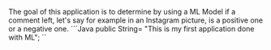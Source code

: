 The goal of this application is to determine by using a ML Model if a comment left, let's say for example in an Instagram picture, is a positive one or a negative one.
´´´Java
public String= "This is my first application done with ML";
´´
